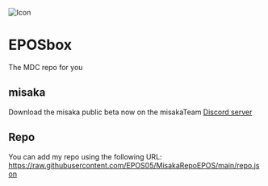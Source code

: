 ![Icon](https://raw.githubusercontent.com/EPOS05/MisakaRepoEPOS/main/RepoAssets/EPOSbox_128x128.png)
# EPOSbox
The MDC repo for you

## misaka
Download the misaka public beta now on the misakaTeam [Discord server](https://discord.gg/SDenpXk9C2)

## Repo
You can add my repo using the following URL: https://raw.githubusercontent.com/EPOS05/MisakaRepoEPOS/main/repo.json

